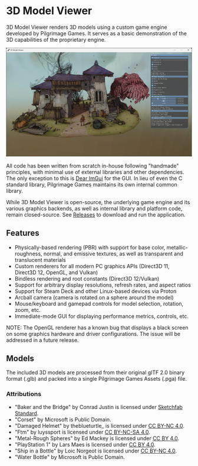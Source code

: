 # 3D Model Viewer

3D Model Viewer renders 3D models using a custom game engine developed by
Pilgrimage Games. It serves as a basic demonstration of the 3D capabilities of
the proprietary engine.

![screenshot](https://github.com/pilgrimage-games/3d-model-viewer/blob/main/screenshot.png?raw=true)

All code has been written from scratch in-house following "handmade"
principles, with minimal use of external libraries and other dependencies. The
only exception to this is [Dear ImGui](https://github.com/ocornut/imgui) for
the GUI. In lieu of even the C standard library, Pilgrimage Games maintains its
own internal common library.

While 3D Model Viewer is open-source, the underlying game engine and its
various graphics backends, as well as internal library and platform code,
remain closed-source. See
[Releases](https://github.com/pilgrimage-games/3d-model-viewer/releases) to
download and run the application.

## Features
* Physically-based rendering (PBR) with support for base color,
metallic-roughness, normal, and emissive textures, as well as transparent and
translucent materials
* Custom renderers for all modern PC graphics APIs (Direct3D 11, Direct3D 12,
OpenGL, and Vulkan)
* Bindless rendering and root constants (Direct3D 12/Vulkan)
* Support for arbitrary display resolutions, refresh rates, and aspect ratios
* Support for Steam Deck and other Linux-based devices via Proton
* Arcball camera (camera is rotated on a sphere around the model)
* Mouse/keyboard and gamepad controls for model selection, rotation, zoom, etc.
* Immediate-mode GUI for displaying performance metrics, controls, etc.

NOTE: The OpenGL renderer has a known bug that displays a black screen on some
graphics hardware and driver configurations. The issue will be addressed in a
future release.

## Models
The included 3D models are processed from their original glTF 2.0 binary format
(.glb) and packed into a single Pilgrimage Games Assets (.pga) file.

### Attributions
* "Baker and the Bridge" by Conrad Justin is licensed under [Sketchfab Standard](https://help.sketchfab.com/hc/en-us/articles/115004276346-Licenses#standard).
* "Corset" by Microsoft is Public Domain.
* "Damaged Helmet" by theblueturtle_ is licensed under [CC BY-NC 4.0](https://creativecommons.org/licenses/by-nc/4.0/).
* "Ftm" by luyssport is licensed under [CC BY-NC-SA 4.0](https://creativecommons.org/licenses/by-nc-sa/4.0/).
* "Metal-Rough Spheres" by Ed Mackey is licensed under [CC BY 4.0](https://creativecommons.org/licenses/by/4.0/).
* "PlayStation 1" by Lars Maes is licensed under [CC BY 4.0](https://creativecommons.org/licenses/by/4.0/).
* "Ship in a Bottle" by Loic Norgeot is licensed under [CC BY-NC 4.0](https://creativecommons.org/licenses/by-nc/4.0/).
* "Water Bottle" by Microsoft is Public Domain.

